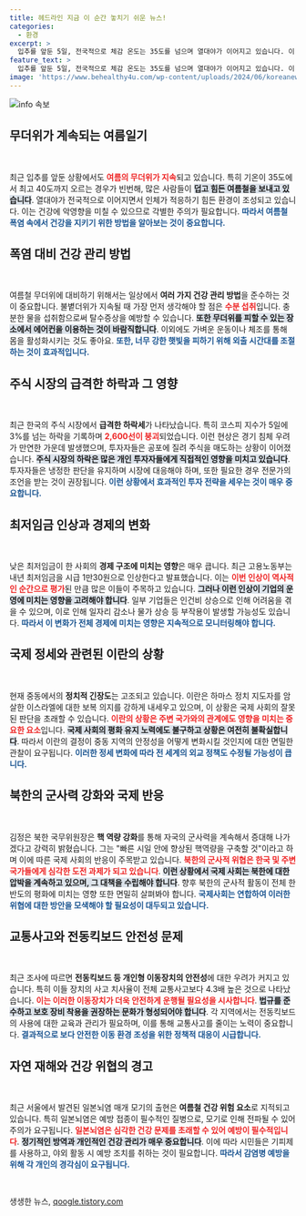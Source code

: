 ```yaml
---
title: 헤드라인 지금 이 순간 놓치기 쉬운 뉴스!
categories:
  - 환경
excerpt: >
  입추를 앞둔 5일, 전국적으로 체감 온도는 35도를 넘으며 열대야가 이어지고 있습니다. 이 무더위에 대한 경고와 함께, 코스피는 급락세를 보이며 경제 불안감이 커지고 있습니다. 클릭하고 더 알아보세요!
feature_text: >
  입추를 앞둔 5일, 전국적으로 체감 온도는 35도를 넘으며 열대야가 이어지고 있습니다. 이 무더위에 대한 경고와 함께, 코스피는 급락세를 보이며 경제 불안감이 커지고 있습니다. 클릭하고 더 알아보세요!
image: 'https://www.behealthy4u.com/wp-content/uploads/2024/06/koreanews.jpg'
---
```


<p><img src="https://www.behealthy4u.com/wp-content/uploads/2024/06/koreanews.jpg" alt="info 속보" /></p>

<h2 data-ke-size="size26">무더위가 계속되는 여름일기</h2>

<p data-ke-size="size16">&nbsp;</p>

<p>최근 입추를 앞둔 상황에서도 <b><span style="color: #ee2323;">여름의 무더위가 지속</span></b>되고 있습니다. 특히 기온이 35도에서 최고 40도까지 오르는 경우가 빈번해, 많은 사람들이 <b><span style="background-color: #21538527;">덥고 힘든 여름철을 보내고 있습니다</span></b>. 열대야가 전국적으로 이어지면서 인체가 적응하기 힘든 환경이 조성되고 있습니다. 이는 건강에 악영향을 미칠 수 있으므로 각별한 주의가 필요합니다. <b><span style="color: #1a5490;">따라서 여름철 폭염 속에서 건강을 지키기 위한 방법을 알아보는 것이 중요합니다.</span></b></p>

<h2>폭염 대비 건강 관리 방법</h2>

<p data-ke-size="size16">&nbsp;</p>

<p>여름철 무더위에 대비하기 위해서는 일상에서 <b>여러 가지 건강 관리 방법</b>을 준수하는 것이 중요합니다. 불볕더위가 지속될 때 가장 먼저 생각해야 할 점은 <b><span style="color: #ee2323;">수분 섭취</span></b>입니다. 충분한 물을 섭취함으로써 탈수증상을 예방할 수 있습니다. <b><span style="background-color: #21538527;">또한 무더위를 피할 수 있는 장소에서 에어컨을 이용하는 것이 바람직합니다</span></b>. 이외에도 가벼운 운동이나 체조를 통해 몸을 활성화시키는 것도 좋아요. <b><span style="color: #1a5490;">또한, 너무 강한 햇빛을 피하기 위해 외출 시간대를 조절하는 것이 효과적입니다.</span></b></p>

<h2>주식 시장의 급격한 하락과 그 영향</h2>

<p data-ke-size="size16">&nbsp;</p>

<p>최근 한국의 주식 시장에서 <b>급격한 하락세</b>가 나타났습니다. 특히 코스피 지수가 5일에 3%를 넘는 하락을 기록하며 <b><span style="color: #ee2323;">2,600선이 붕괴</span></b>되었습니다. 이런 현상은 경기 침체 우려가 만연한 가운데 발생했으며, 투자자들은 공포에 질려 주식을 매도하는 상황이 이어졌습니다. <b><span style="background-color: #21538527;">주식 시장의 하락은 많은 개인 투자자들에게 직접적인 영향을 미치고 있습니다</span></b>. 투자자들은 냉정한 판단을 유지하며 시장에 대응해야 하며, 또한 필요한 경우 전문가의 조언을 받는 것이 권장됩니다. <b><span style="color: #1a5490;">이런 상황에서 효과적인 투자 전략을 세우는 것이 매우 중요합니다.</span></b></p>

<h2>최저임금 인상과 경제의 변화</h2>

<p data-ke-size="size16">&nbsp;</p>

<p>낮은 최저임금이 한 사회의 <b>경제 구조에 미치는 영향</b>은 매우 큽니다. 최근 고용노동부는 내년 최저임금을 시급 1만30원으로 인상한다고 발표했습니다. 이는 <b><span style="color: #ee2323;">이번 인상이 역사적인 순간으로 평가</span></b>된 만큼 많은 이들이 주목하고 있습니다. <b><span style="background-color: #21538527;">그러나 이런 인상이 기업의 운영에 미치는 영향을 고려해야 합니다</span></b>. 일부 기업들은 인건비 상승으로 인해 어려움을 겪을 수 있으며, 이로 인해 일자리 감소나 물가 상승 등 부작용이 발생할 가능성도 있습니다. <b><span style="color: #1a5490;">따라서 이 변화가 전체 경제에 미치는 영향은 지속적으로 모니터링해야 합니다.</span></b></p>

<h2>국제 정세와 관련된 이란의 상황</h2>

<p data-ke-size="size16">&nbsp;</p>

<p>현재 중동에서의 <b>정치적 긴장도</b>는 고조되고 있습니다. 이란은 하마스 정치 지도자를 암살한 이스라엘에 대한 보복 의지를 강하게 내세우고 있으며, 이 상황은 국제 사회의 잘못된 판단을 초래할 수 있습니다. <b><span style="color: #ee2323;">이란의 상황은 주변 국가와의 관계에도 영향을 미치는 중요한 요소</span></b>입니다. <b><span style="background-color: #21538527;">국제 사회의 평화 유지 노력에도 불구하고 상황은 여전히 불확실합니다</span></b>. 따라서 이란의 결정이 중동 지역의 안정성을 어떻게 변화시킬 것인지에 대한 면밀한 관찰이 요구됩니다. <b><span style="color: #1a5490;">이러한 정세 변화에 따라 전 세계의 외교 정책도 수정될 가능성이 큽니다.</span></b></p>

<h2>북한의 군사력 강화와 국제 반응</h2>

<p data-ke-size="size16">&nbsp;</p>

<p>김정은 북한 국무위원장은 <b>핵 역량 강화</b>를 통해 자국의 군사력을 계속해서 증대해 나가겠다고 강력히 밝혔습니다. 그는 "빠른 시일 안에 향상된 핵역량을 구축할 것"이라고 하며 이에 따른 국제 사회의 반응이 주목받고 있습니다. <b><span style="color: #ee2323;">북한의 군사적 위협은 한국 및 주변 국가들에게 심각한 도전 과제가 되고 있습니다</span></b>. <b><span style="background-color: #21538527;">이런 상황에서 국제 사회는 북한에 대한 압박을 계속하고 있으며, 그 대책을 수립해야 합니다</span></b>. 향후 북한의 군사적 활동이 전체 한반도의 평화에 미치는 영향 또한 면밀히 살펴봐야 합니다. <b><span style="color: #1a5490;">국제사회는 연합하여 이러한 위협에 대한 방안을 모색해야 할 필요성이 대두되고 있습니다.</span></b></p>

<h2>교통사고와 전동킥보드 안전성 문제</h2>

<p data-ke-size="size16">&nbsp;</p>

<p>최근 조사에 따르면 <b>전동킥보드 등 개인형 이동장치의 안전성</b>에 대한 우려가 커지고 있습니다. 특히 이들 장치의 사고 치사율이 전체 교통사고보다 4.3배 높은 것으로 나타났습니다. <b><span style="color: #ee2323;">이는 이러한 이동장치가 더욱 안전하게 운행될 필요성을 시사합니다</span></b>. <b><span style="background-color: #21538527;">법규를 준수하고 보호 장비 착용을 권장하는 문화가 형성되어야 합니다</span></b>. 각 지역에서는 전동킥보드의 사용에 대한 교육과 관리가 필요하며, 이를 통해 교통사고를 줄이는 노력이 중요합니다. <b><span style="color: #1a5490;">결과적으로 보다 안전한 이동 환경 조성을 위한 정책적 대응이 시급합니다.</span></b></p>

<h2>자연 재해와 건강 위협의 경고</h2>

<p data-ke-size="size16">&nbsp;</p>

<p>최근 서울에서 발견된 일본뇌염 매개 모기의 출현은 <b>여름철 건강 위험 요소</b>로 지적되고 있습니다. 특히 일본뇌염은 예방 접종이 필수적인 질병으로, 모기로 인해 전파될 수 있어 주의가 요구됩니다. <b><span style="color: #ee2323;">일본뇌염은 심각한 건강 문제를 초래할 수 있어 예방이 필수적입니다</span></b>. <b><span style="background-color: #21538527;">정기적인 방역과 개인적인 건강 관리가 매우 중요합니다</span></b>. 이에 따라 시민들은 기피제를 사용하고, 야외 활동 시 예방 조치를 취하는 것이 필요합니다. <b><span style="color: #1a5490;">따라서 감염병 예방을 위해 각 개인의 경각심이 요구됩니다.</span></b></p>

<p data-ke-size="size16">&nbsp;</p>
생생한 뉴스, <a href="https://qoogle.tistory.com" rel="dofollow">qoogle.tistory.com</a>


